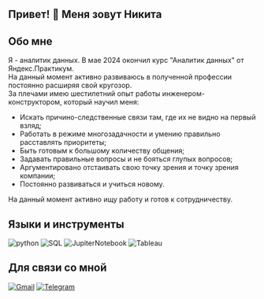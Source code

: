## Привет! 👋 Меня зовут Никита

## Обо мне
Я - аналитик данных. В мае 2024 окончил курс "Аналитик данных" от Яндекс.Практикум.  
На данный момент активно развиваюсь в полученной профессии постоянно расширяя свой кругозор.  
За плечами имею шестилетний опыт работы инженером-конструктором, который научил меня: 
  * Искать причино-следственные связи там, где их не видно на первый взляд;
  * Работать в режиме многозадачности и умению правильно расставлять приоритеты;
  * Быть готовым к большому количеству общения;
  * Задавать правильные вопросы и не бояться глупых вопросов;
  * Аргументировано отстаивать свою точку зрения и точку зрения компании;
  * Постоянно развиваться и учиться новому.
  
На данный момент активно ищу работу и готов к сотрудничеству.

## Языки и инструменты
![python](https://img.shields.io/badge/-Python-DCDCDC?style=for-the-badge&logo=python)
![SQL](https://img.shields.io/badge/-PostgreSQL-DCDCDC?style=for-the-badge&logo=postgreSQL)
![JupiterNotebook](https://img.shields.io/badge/-Jupyter-DCDCDC?style=for-the-badge&logo=jupyter)
![Tableau](https://img.shields.io/badge/-Tableau-DCDCDC?style=for-the-badge&logo=tableau)

## Для связи со мной
[![Gmail](https://img.shields.io/badge/-mail-DCDCDC?style=for-the-badge&logo=Gmail)](mailto:nikita.kolobashkin@yandex.ru)
[![Telegram](https://img.shields.io/badge/-Telegram-DCDCDC?style=for-the-badge&logo=Telegram)](https://t.me/Klbshknnk)
